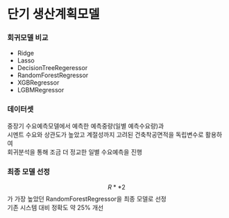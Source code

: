 # 단기 생산계획모델  
  
### 회귀모델 비교  
  
- Ridge
- Lasso
- DecisionTreeRegeressor
- RandomForestRegressor
- XGBRegressor
- LGBMRegressor

### 데이터셋  
  
중장기 수요예측모델에서 예측한 예측중량(일별 예측수요량)과  
시멘트 수요와 상관도가 높았고 계절성까지 고려된 건축착공면적을 독립변수로 활용하여  
회귀분석을 통해 조금 더 정교한 일별 수요예측을 진행  
  
### 최종 모델 선정  
$$R**2$$가 가장 높았던 RandomForestRegressor을 최종 모델로 선정  
기존 시스템 대비 정확도 약 25% 개선
